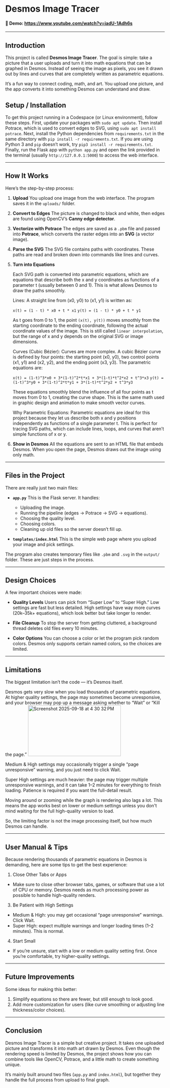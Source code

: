 # Desmos Image Tracer

#### 🎥 Demo: https://www.youtube.com/watch?v=iadU-1Adh6s

---

## Introduction

This project is called **Desmos Image Tracer**. The goal is simple: take a picture that a user uploads and turn it into math equations that can be graphed in Desmos. Instead of seeing the image as pixels, you see it drawn out by lines and curves that are completely written as parametric equations.

It’s a fun way to connect coding, math, and art. You upload one picture, and the app converts it into something Desmos can understand and draw.

## Setup / Installation
To get this project running in a Codespace (or Linux environment), follow these steps. First, update your packages with `sudo apt update`. Then install Potrace, which is used to convert edges to SVG, using `sudo apt install potrace`. Next, install the Python dependencies from `requirements.txt` in the same directory with `pip install -r requirements.txt`. If you are using Python 3 and `pip` doesn’t work, try `pip3 install -r requirements.txt`. Finally, run the Flask app with `python app.py` and open the link provided in the terminal (usually `http://127.0.0.1:5000`) to access the web interface.

---

## How It Works

Here’s the step-by-step process:

1. **Upload**
   You upload one image from the web interface. The program saves it in the `uploads/` folder.

2. **Convert to Edges**
   The picture is changed to black and white, then edges are found using OpenCV’s **Canny edge detector**.

3. **Vectorize with Potrace**
   The edges are saved as a `.pbm` file and passed into **Potrace**, which converts the raster edges into an **SVG** (a vector image).

4. **Parse the SVG**
   The SVG file contains paths with coordinates. These paths are read and broken down into commands like lines and curves.

5. **Turn into Equations**

   Each SVG path is converted into parametric equations, which are equations that describe both the x and y coordinates as functions of a   parameter t (usually between 0 and 1). This is what allows Desmos to draw the paths smoothly.

   Lines:
   A straight line from (x0, y0) to (x1, y1) is written as:

   `x(t) = (1 - t) * x0 + t * x1`
   `y(t) = (1 - t) * y0 + t * y1`


   As t goes from 0 to 1, the point `(x(t), y(t))` moves smoothly from the starting coordinate to the ending coordinate, following the actual coordinate values of the image. This is still called `linear interpolation`, but the range of x and y depends on the original SVG or image dimensions.

   Curves (Cubic Bézier):
   Curves are more complex. A cubic Bézier curve is defined by four points: the starting point (x0, y0), two control points (x1, y1) and (x2, y2), and the ending point (x3, y3). The parametric equations are:

   `x(t) = (1-t)^3*x0 + 3*(1-t)^2*t*x1 + 3*(1-t)*t^2*x2 + t^3*x3`
   `y(t) = (1-t)^3*y0 + 3*(1-t)^2*t*y1 + 3*(1-t)*t^2*y2 + t^3*y3`


   These equations smoothly blend the influence of all four points as t moves from 0 to 1, creating the curve shape. This is the same math used in graphic design and animation to make smooth vector curves.

   Why Parametric Equations:
   Parametric equations are ideal for this project because they let us describe both x and y positions independently as functions of a single parameter t. This is perfect for tracing SVG paths, which can include lines, loops, and curves that aren’t simple functions of x or y.

7. **Show in Desmos**
   All the equations are sent to an HTML file that embeds Desmos. When you open the page, Desmos draws out the image using only math.

---

## Files in the Project

There are really just two main files:

- **`app.py`**
  This is the Flask server. It handles:
  - Uploading the image.
  - Running the pipeline (edges → Potrace → SVG → equations).
  - Choosing the quality level.
  - Choosing colors.
  - Cleaning up old files so the server doesn’t fill up.

- **`templates/index.html`**
  This is the simple web page where you upload your image and pick settings.

The program also creates temporary files like `.pbm` and `.svg` in the `output/` folder. These are just steps in the process.

---

## Design Choices

A few important choices were made:

- **Quality Levels**
  Users can pick from “Super Low” to “Super High.” Low settings are fast but less detailed. High settings have way more curves (20k–35k+ equations), which look better but take longer to render.

- **File Cleanup**
  To stop the server from getting cluttered, a background thread deletes old files every 10 minutes.

- **Color Options**
  You can choose a color or let the program pick random colors. Desmos only supports certain named colors, so the choices are limited.

---

## Limitations

The biggest limitation isn’t the code — it’s Desmos itself.

Desmos gets very slow when you load thousands of parametric equations. At higher quality settings, the page may sometimes become unresponsive, and your browser may pop up a message asking whether to “Wait” or “Kill the page.”
<img width="293" height="160" alt="Screenshot 2025-09-18 at 4 30 32 PM" src="https://github.com/user-attachments/assets/247a5a33-6132-4475-b795-b874ac47d7b8" />

Medium & High settings may occasionally trigger a single “page unresponsive” warning, and you just need to click Wait.

Super High settings are much heavier: the page may trigger multiple unresponsive warnings, and it can take 1–2 minutes for everything to finish loading. Patience is required if you want the full-detail result.

Moving around or zooming while the graph is rendering also lags a lot. This means the app works best on lower or medium settings unless you don't mind waiting for the full high-quality version to load.

So, the limiting factor is not the image processing itself, but how much Desmos can handle.

---

## User Manual & Tips

Because rendering thousands of parametric equations in Desmos is demanding, here are some tips to get the best experience:

1. Close Other Tabs or Apps
- Make sure to close other browser tabs, games, or software that use a lot of CPU or memory. Desmos needs as much processing power as possible to handle high-quality renders.

3. Be Patient with High Settings
- Medium & High: you may get occasional “page unresponsive” warnings. Click Wait.
- Super High: expect multiple warnings and longer loading times (1–2 minutes). This is normal.

4. Start Small
- If you’re unsure, start with a low or medium quality setting first. Once you’re comfortable, try higher-quality settings.

---

## Future Improvements

Some ideas for making this better:

1. Simplify equations so there are fewer, but still enough to look good.
2. Add more customization for users (like curve smoothing or adjusting line thickness/color choices).

---

## Conclusion

Desmos Image Tracer is a simple but creative project. It takes one uploaded picture and transforms it into math art drawn by Desmos. Even though the rendering speed is limited by Desmos, the project shows how you can combine tools like OpenCV, Potrace, and a little math to create something unique.

It’s mainly built around two files (`app.py` and `index.html`), but together they handle the full process from upload to final graph.
